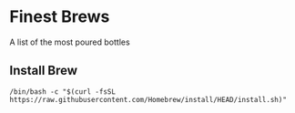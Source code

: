 # Finest Brews
A list of the most poured bottles

## Install Brew
```
/bin/bash -c "$(curl -fsSL https://raw.githubusercontent.com/Homebrew/install/HEAD/install.sh)"
```
